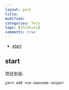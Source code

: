 ```yaml
---
layout: post
title:
modified:
categories: Tech
tags: [thinksns]
comments: true
---
```

<!-- TOC -->

- [start](#start)

<!-- /TOC -->

## start

项目安装:
```
yarn add vue-awesome-swiper
```